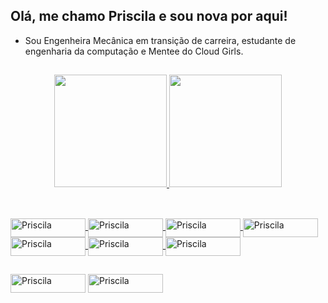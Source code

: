 ## Olá, me chamo Priscila e sou nova por aqui!

- Sou Engenheira Mecânica em transição de carreira, estudante de engenharia da computação e Mentee do Cloud Girls.

##

<div align="center">

  <a href="https://github.com/PriscilaCSouza">
  <img height="180em" src="https://github-readme-stats.vercel.app/api?username=PriscilaCSouza&show_icons=true&theme=dracula&include_all_commits=true&count_private=true"/>
  <img height="180em" src="https://github-readme-stats.vercel.app/api/top-langs/?username=PriscilaCSouza&layout=compact&langs_count=7&theme=dracula"/>
  
</div>
  
 ##
  
<div style="display: inline_block"><br>

  <img align="center" alt="Priscila" height="30" width="120" src="https://img.shields.io/badge/Python-FFD43B?style=for-the-badge&logo=python&logoColor=blue">
  <img align="center" alt="Priscila" height="30" width="120" src="https://img.shields.io/badge/Pandas-2C2D72?style=for-the-badge&logo=pandas&logoColor=white">
  <img align="center" alt="Priscila" height="30" width="120" src="https://img.shields.io/badge/Numpy-777BB4?style=for-the-badge&logo=numpy&logoColor=white">
  <img align="center" alt="Priscila" height="30" width="120" src="https://img.shields.io/badge/SAP-0FAAFF?style=for-the-badge&logo=sap&logoColor=white">
  <img align="center" alt="Priscila" height="30" width="120" src="https://img.shields.io/badge/PowerBI-F2C811?style=for-the-badge&logo=Power%20BI&logoColor=white">
  <img align="center" alt="Priscila" height="30" width="120" src="https://img.shields.io/badge/GitHub-100000?style=for-the-badge&logo=github&logoColor=white">
  <img align="center" alt="Priscila" height="30" width="120" src="https://img.shields.io/badge/Trello-0052CC?style=for-the-badge&logo=trello&logoColor=white">
  
</div>
  
  ##
 
  <a href = "mailto:priscyla.souza@hotmail.com"><img align="center" alt="Priscila" height="30" width="120" src="https://img.shields.io/static/v1?style=for-the-badge&message=Microsoft+Outlook&color=0078D4&logo=Microsoft+Outlook&logoColor=FFFFFF&label=" target="_blank"></a> 
  <a href="https://www.linkedin.com/in/prisciladsouza"><img align="center" alt="Priscila" height="30" width="120" src="https://img.shields.io/badge/LinkedIn-0077B5?style=for-the-badge&logo=linkedin&logoColor=white" target="_blank"></a>
